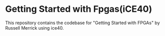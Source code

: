 # Getting Started with Fpgas(iCE40)
This repository contains the codebase for "Getting Started with FPGAs" by Russell Merrick using ice40. 